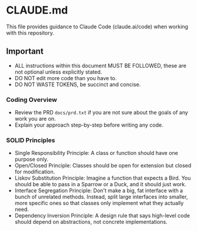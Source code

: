 # CLAUDE.md

This file provides guidance to Claude Code (claude.ai/code) when working with this repository.

## Important
- ALL instructions within this document MUST BE FOLLOWED, these are not optional unless explicitly stated.
- DO NOT edit more code than you have to.
- DO NOT WASTE TOKENS, be succinct and concise.

### Coding Overview

- Review the PRD `docs/prd.txt` if you are not sure about the goals of any work you are on.
- Explain your approach step-by-step before writing any code.


### SOLID Principles

- Single Responsibility Principle: A class or function should have one purpose only.
- Open/Closed Principle: Classes should be open for extension but closed for modification.
- Liskov Substitution Principle: Imagine a function that expects a Bird. You should be able to pass in a Sparrow or a Duck, and it should just work.
- Interface Segregation Principle: Don't make a big, fat interface with a bunch of unrelated methods. Instead, split large interfaces into smaller, more specific ones so that classes only implement what they actually need.
- Dependency Inversion Principle: A design rule that says high-level code should depend on abstractions, not concrete implementations.

